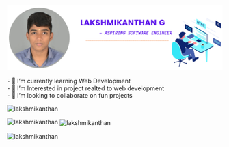 <a href="https://www.linkedin.com/in/lakshmikanthan-g-90bba4213"> <img src="laks1.png" > </a>

​-​ 🌱 I’m currently learning Web Development 
<br>
​-​ 🔭 I’m Interested in project realted to web development
<br>
​-​ 👯 I’m looking to collaborate on fun projects 
<br>

<p align="left"> <img src="https://komarev.com/ghpvc/?username=lakshmikanthan&label=Profile%20views&color=0e75b6&style=flat" alt="lakshmikanthan" /> </p>

</p>


<p><img align="left" src="https://github-readme-stats.vercel.app/api/top-langs?username=lakshmikanthan&show_icons=true&locale=en&layout=compact" alt="lakshmikanthan" /></p>

<p>&nbsp;<img align="center" src="https://github-readme-stats.vercel.app/api?username=lakshmikanthan&show_icons=true&locale=en" alt="lakshmikanthan" /></p>

<p><img align="center" src="https://github-readme-streak-stats.herokuapp.com/?user=lakshmikanthan&" alt="lakshmikanthan" /></p>

